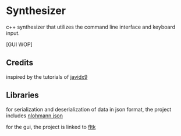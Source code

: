 # Synthesizer

c++ synthesizer that utilizes the command line interface and keyboard input.

[GUI WOP]

## Credits
inspired by the tutorials of [javidx9](https://www.youtube.com/@javidx9)

## Libraries

for serialization and deserialization of data in json format, the project includes [nlohmann json](https://github.com/nlohmann/json)

for the gui, the project is linked to [fltk](https://www.fltk.org/)

